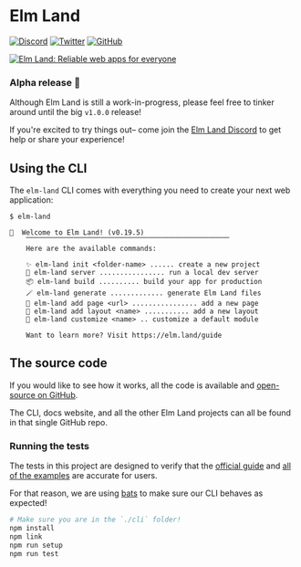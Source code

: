 # Elm Land

[![Discord](https://badgen.net/badge/icon/discord?icon=discord&label&color=7289da)](https://join.elm.land) [![Twitter](https://badgen.net/badge/icon/twitter?icon=twitter&label&color=00acee)](https://twitter.com/elmland_) [![GitHub](https://badgen.net/badge/icon/github?icon=github&label&color=4078c0)](https://www.github.com/elm-land/elm-land) 

[![Elm Land: Reliable web apps for everyone](https://github.com/elm-land/elm-land/raw/main/elm-land-banner.jpg)](https://elm.land)

### Alpha release 🌱

Although Elm Land is still a work-in-progress, please feel free to tinker around until the big `v1.0.0` release!

If you're excited to try things out– come join the [Elm Land Discord](https://join.elm.land) to get help or share your experience! 

## Using the CLI

The `elm-land` CLI comes with everything you need to create your next web application:

```
$ elm-land

🌈  Welcome to Elm Land! (v0.19.5)
    ⎺⎺⎺⎺⎺⎺⎺⎺⎺⎺⎺⎺⎺⎺⎺⎺⎺⎺⎺⎺⎺⎺⎺⎺⎺⎺⎺⎺⎺⎺
    Here are the available commands:

    ✨ elm-land init <folder-name> ...... create a new project
    🚀 elm-land server ................ run a local dev server
    📦 elm-land build .......... build your app for production
    🪄 elm-land generate ............. generate Elm Land files
    📄 elm-land add page <url> ................ add a new page
    🍱 elm-land add layout <name> ........... add a new layout
    🔧 elm-land customize <name> .. customize a default module

    Want to learn more? Visit https://elm.land/guide

```

## The source code

If you would like to see how it works, all the code is available and [open-source on GitHub](https://github.com/elm-land/elm-land). 

The CLI, docs website, and all the other Elm Land projects can all be found in that single GitHub repo.

### Running the tests

The tests in this project are designed to verify that the [official guide](https://elm.land/guide) and [all of the examples](https://github.com/elm-land/elm-land/tree/main/examples) are accurate for users.

For that reason, we are using [bats](https://github.com/bats-core/bats-core) to make sure our CLI behaves as expected!

```bash
# Make sure you are in the `./cli` folder!
npm install
npm link
npm run setup
npm run test
```
